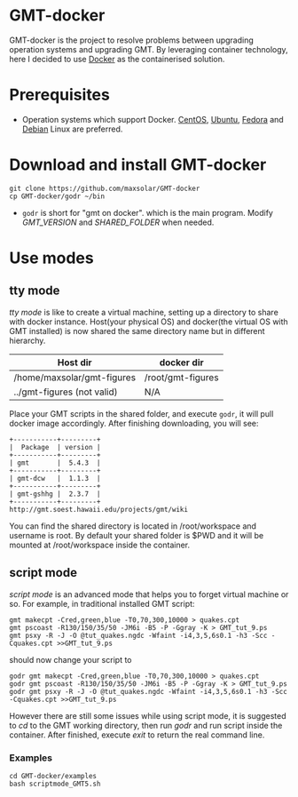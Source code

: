 # GMT-docker
GMT-docker is the project to resolve problems between upgrading operation systems and upgrading GMT. By leveraging container technology, here I decided to use [Docker](https://www.docker.com/) as the containerised solution.

# Prerequisites
* Operation systems which support Docker. [CentOS](https://docs.docker.com/install/linux/docker-ce/centos/), [Ubuntu](https://docs.docker.com/install/linux/docker-ce/ubuntu/), [Fedora](https://docs.docker.com/install/linux/docker-ce/fedora/) and [Debian](https://docs.docker.com/install/linux/docker-ce/debian/) Linux are preferred.

# Download and install GMT-docker
```
git clone https://github.com/maxsolar/GMT-docker
cp GMT-docker/godr ~/bin
```
* `godr` is short for "gmt on docker". which is the main program. Modify *GMT_VERSION* and *SHARED_FOLDER* when needed. 

# Use modes
## tty mode
*tty mode* is like to create a virtual machine, setting up a directory to share with docker instance. Host(your physical OS) and docker(the virtual OS with GMT installed) is now shared the same directory name but in different hierarchy.

| Host dir     | docker dir  |
|--------------|-------------|
| /home/maxsolar/gmt-figures|/root/gmt-figures|
| ../gmt-figures (not valid)| N/A |

Place your GMT scripts in the shared folder, and execute `godr`, it will pull docker image accordingly. After finishing downloading, you will see:
```
+-----------+---------+
|  Package  | version |
+-----------+---------+
| gmt       |  5.4.3  |
+-----------+---------+
| gmt-dcw   |  1.1.3  |    
+-----------+---------+
| gmt-gshhg |  2.3.7  |
+-----------+---------+
http://gmt.soest.hawaii.edu/projects/gmt/wiki
```

You can find the shared directory is located in /root/workspace and username is root. By default your shared folder is $PWD and it will be mounted at /root/workspace inside the container.



## script mode
*script mode* is an advanced mode that helps you to forget virtual machine or so. For example, in traditional installed GMT script:
```
gmt makecpt -Cred,green,blue -T0,70,300,10000 > quakes.cpt
gmt pscoast -R130/150/35/50 -JM6i -B5 -P -Ggray -K > GMT_tut_9.ps
gmt psxy -R -J -O @tut_quakes.ngdc -Wfaint -i4,3,5,6s0.1 -h3 -Scc -Cquakes.cpt >>GMT_tut_9.ps
```
should now change your script to

```
godr gmt makecpt -Cred,green,blue -T0,70,300,10000 > quakes.cpt
godr gmt pscoast -R130/150/35/50 -JM6i -B5 -P -Ggray -K > GMT_tut_9.ps
godr gmt psxy -R -J -O @tut_quakes.ngdc -Wfaint -i4,3,5,6s0.1 -h3 -Scc -Cquakes.cpt >>GMT_tut_9.ps
```
However there are still some issues while using script mode, it is suggested to *cd* to the GMT working directory, then run *godr* and run script inside the container. After finished, execute *exit* to return the real command line.

### Examples
```
cd GMT-docker/examples
bash scriptmode_GMT5.sh
```
